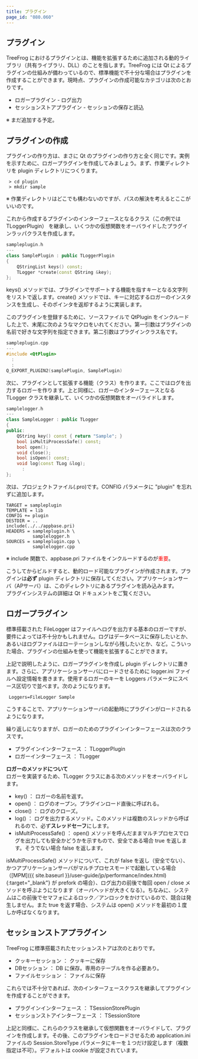 ```yaml
---
title: プラグイン
page_id: "080.060"
---
```


## プラグイン

TreeFrog におけるプラグインとは、機能を拡張するために追加される動的ライブラリ（共有ライブラリ、DLL）のことを指します。TreeFrog には Qt によるプラグインの仕組みが備わっているので、標準機能で不十分な場合はプラグインを作成することができます。現時点、プラグインの作成可能なカテゴリは次のとおりです。

* ロガープラグイン    -  ログ出力
* セッションストアプラグイン   -  セッションの保存と読込
 
※ まだ追加する予定。

## プラグインの作成

プラグインの作り方は、まさに Qt のプラグインの作り方と全く同じです。実例を示すために、ロガープラグインを作成してみましょう。まず、作業ディレクトリを plugin ディレクトリにつくります。

```
 > cd plugin 
 > mkdir sample
```

※ 作業ディレクトリはどこでも構わないのですが、パスの解決を考えるとここがいいのです。
  
これから作成するプラグインのインターフェースとなるクラス（この例では TLoggerPlugin） を継承し、いくつかの仮想関数をオーバライドしたプラグインラッパクラスを作成します。

```c++
sampleplugin.h
---
class SamplePlugin : public TLoggerPlugin
{
    QStringList keys() const;
    TLogger *create(const QString &key);
};
``` 
 
keys() メソッドでは、プラグインでサポートする機能を指すキーとなる文字列をリストで返します。create() メソッドでは、キーに対応するロガーのインスタンスを生成し、そのポインタを返却するように実装します。
 
このプラグインを登録するために、ソースファイルで QtPlugin をインクルードした上で、末尾に次のようなマクロをいれてください。第一引数はプラグインの名前で好きな文字列を指定できます。第二引数はプラグインクラス名です。

```c++
sampleplugin.cpp
---
#include <QtPlugin>
  :
  :
Q_EXPORT_PLUGIN2(samplePlugin, SamplePlugin)
```

次に、プラグインとして拡張する機能（クラス）を作ります。ここではログを出力するロガーを作ります。上と同様に、ロガーのインターフェースとなる TLogger クラスを継承して、いくつかの仮想関数をオーバライドします。

```c++
samplelogger.h
---
class SampleLogger : public TLogger
{
public:
    QString key() const { return "Sample"; }
    bool isMultiProcessSafe() const;
    bool open();
    void close();
    bool isOpen() const;
    void log(const TLog &log);
      :
};
```

次は、プロジェクトファイル(.pro)です。CONFIG パラメータに "plugin" を忘れずに追加します。

```
TARGET = sampleplugin
TEMPLATE = lib
CONFIG += plugin
DESTDIR = ..
include(../../appbase.pri)
HEADERS = sampleplugin.h \
          samplelogger.h
SOURCES = sampleplugin.cpp \
          samplelogger.cpp
```

※ include 関数で、appbase.pri ファイルをインクルードするのが<span style="color: red">重要</span>。
  
こうしてからビルドすると、動的ロード可能なプラグインが作成されます。プラグインは**必ず** plugin ディレクトリに保存してください。アプリケーションサーバ（APサーバ）は、このディレクトリにあるプラグインを読み込みます。<br>
プラグインシステムの詳細は Qt ドキュメントをご覧ください。

## ロガープラグイン

標準搭載された FileLogger はファイルへログを出力する基本のロガーですが、要件によっては不十分かもしれません。ログはデータベースに保存したいとか、あるいはログファイルはローテーションしながら残したいとか、など。こういった場合、プラグインの仕組みを使って機能を拡張することができます。
 
上記で説明したように、ロガープラグインを作成し plugin ディレクトリに置きます。さらに、アプリケーションサーバにロードさせるために logger.ini ファイルへ設定情報を書きます。使用するロガーのキーを Loggers パラメータにスペース区切りで並べます。次のようになります。

```
 Loggers=FileLogger Sample
```

こうすることで、アプリケーションサーバの起動時にプラグインがロードされるようになります。
 
繰り返しになりますが、ロガーのためのプラグインインターフェースは次のクラスです。

* プラグインインターフェース ： TLoggerPlugin
* ロガーインターフェース ： TLogger
 
**ロガーのメソッドについて**<br>
ロガーを実装するため、TLogger クラスにある次のメソッドをオーバライドします。

* key() ： ロガーの名前を返す。
* open() ： ログのオープン。プラグインロード直後に呼ばれる。
* close() ： ログのクローズ。
* log() ： ログを出力するメソッド。このメソッドは複数のスレッドから呼ばれるので、必ず**スレッドセーフ**にします。
* isMultiProcessSafe() ： open() メソッドを呼んだままマルチプロセスでログを出力しても安全かどうかを示すもので、安全である場合 true を返します。そうでない場合 false を返します。

isMultiProcessSafe()  メソッドについて、これが false を返し（安全でない）、かつアプリケーションサーバがマルチプロセスモードで起動している場合（[MPM]({{ site.baseurl }}/user-guide/jp/performance/index.html){:target="_blank"} が prefork の場合）、ログ出力の前後で毎回 open / close メソッドを呼ぶようになります（オーバヘッドが大きくなる）。ちなみに、システムはこの前後でセマフォによるロック／アンロックをかけているので、競合は発生しません。また true を返す場合、システムは open() メソッドを最初の１度しか呼ばなくなります。

## セッションストアプラグイン

TreeFrog に標準搭載されたセッションストアは次のとおりです。

* クッキーセッション ：  クッキーに保存
* DBセッション ：  DB に保存。専用のテーブルを作る必要あり。
* ファイルセッション ：  ファイルに保存

これらでは不十分であれば、次のインターフェースクラスを継承してプラグインを作成することができます。

* プラグインインターフェース ： TSessionStorePlugin
* セッションストアインターフェース ： TSessionStore

上記と同様に、これらのクラスを継承して仮想関数をオーバライドして、プラグインを作成します。その後、このプラグインをロードさせるため application.ini ファイルの Session.StoreType パラメータにキーを１つだけ設定します（複数指定は不可）。デフォルトは cookie が設定されています。